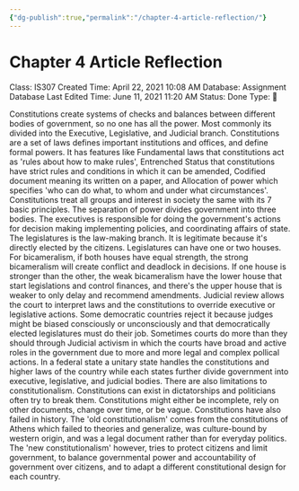 ```yaml
---
{"dg-publish":true,"permalink":"/chapter-4-article-reflection/"}
---
```


# Chapter 4 Article Reflection

Class: IS307
Created Time: April 22, 2021 10:08 AM
Database: Assignment Database
Last Edited Time: June 11, 2021 11:20 AM
Status: Done
Type: 📑

Constitutions create systems of checks and balances between different bodies of government, so no one has all the power. Most commonly its divided into the Executive, Legislative, and Judicial branch. Constitutions are a set of laws defines important institutions and offices, and define formal powers. It has features like Fundamental laws that constitutions act as 'rules about how to make rules', Entrenched Status that constitutions have strict rules and conditions in which it can be amended, Codified document meaning its written on a paper, and Allocation of power which specifies 'who can do what, to whom and under what circumstances'. Constitutions treat all groups and interest in society the same with its 7 basic principles. The separation of power divides government into three bodies. The executives is responsible for doing the government's actions for decision making implementing policies, and coordinating affairs of state. The legislatures is the law-making branch. It is legitimate because it's directly elected by the citizens. Legislatures can have one or two houses. For bicameralism, if both houses have equal strength, the strong bicameralism will create conflict and deadlock in decisions. If one house is stronger than the other, the weak bicameralism have the lower house that start legislations and control finances, and there's the upper house that is weaker to only delay and recommend amendments. Judicial review allows the court to interpret laws and the constitutions to override executive or legislative actions. Some democratic countries reject it because judges might be biased consciously or unconsciously and that democratically elected legislatures must do their job. Sometimes courts do more than they should through Judicial activism in which the courts have broad and active roles in the government due to more and more legal and complex pollical actions. In a federal state a unitary state handles the constitutions and higher laws of the country while each states further divide government into executive, legislative, and judicial bodies. There are also limitations to constitutionalism. Constitutions can exist in dictatorships and politicians often try to break them. Constitutions might either be incomplete, rely on other documents, change over time, or be vague. Constitutions have also failed in history. The 'old constitutionalism' comes from the constitutions of Athens which failed to theories and generalize, was culture-bound by western origin, and was a legal document rather than for everyday politics. The 'new constitutionalism' however, tries to protect citizens and limit government, to balance governmental power and accountability of government over citizens, and to adapt a different constitutional design for each country.